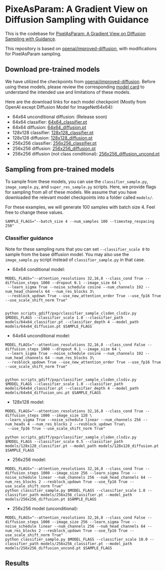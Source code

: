 # PixeAsParam: A Gradient View on Diffusion Sampling with Guidance

This is the codebase for [PixelAsParam: A Gradient View on Diffusion Sampling with Guidance](https://proceedings.mlr.press/v202/dinh23a/dinh23a.pdf).

This repository is based on [openai/improved-diffusion](https://github.com/openai/guided-diffusion), with modifications for PixelAsParam sampling.

## Download pre-trained models

We have utilized the checkpoints from [openai/improved-diffusion](https://github.com/openai/guided-diffusion). Before using these models, please review the corresponding [model card](model-card.md) to understand the intended use and limitations of these models.



Here are the download links for each model checkpoint (Mostly from OpenAI except Diffusion Model for ImageNet64x64):
 * 64x64 unconditional diffusion: (Release soon) 
 * 64x64 classifier: [64x64_classifier.pt](https://openaipublic.blob.core.windows.net/diffusion/jul-2021/64x64_classifier.pt)
 * 64x64 diffusion: [64x64_diffusion.pt](https://openaipublic.blob.core.windows.net/diffusion/jul-2021/64x64_diffusion.pt)
 * 128x128 classifier: [128x128_classifier.pt](https://openaipublic.blob.core.windows.net/diffusion/jul-2021/128x128_classifier.pt)
 * 128x128 diffusion: [128x128_diffusion.pt](https://openaipublic.blob.core.windows.net/diffusion/jul-2021/128x128_diffusion.pt)
 * 256x256 classifier: [256x256_classifier.pt](https://openaipublic.blob.core.windows.net/diffusion/jul-2021/256x256_classifier.pt)
 * 256x256 diffusion: [256x256_diffusion.pt](https://openaipublic.blob.core.windows.net/diffusion/jul-2021/256x256_diffusion.pt)
 * 256x256 diffusion (not class conditional): [256x256_diffusion_uncond.pt](https://openaipublic.blob.core.windows.net/diffusion/jul-2021/256x256_diffusion_uncond.pt)

## Sampling from pre-trained models

To sample from these models, you can use the `classifier_sample.py`, `image_sample.py`, and `super_res_sample.py` scripts.
Here, we provide flags for sampling from all of these models.
We assume that you have downloaded the relevant model checkpoints into a folder called `models/`.

For these examples, we will generate 100 samples with batch size 4. Feel free to change these values.

```
SAMPLE_FLAGS="--batch_size 4 --num_samples 100 --timestep_respacing 250"
```

### Classifier guidance

Note for these sampling runs that you can set `--classifier_scale 0` to sample from the base diffusion model.
You may also use the `image_sample.py` script instead of `classifier_sample.py` in that case.

 * 64x64 conditional model:

```
MODEL_FLAGS="--attention_resolutions 32,16,8 --class_cond True --diffusion_steps 1000 --dropout 0.1 --image_size 64 \
 --learn_sigma True --noise_schedule cosine --num_channels 192 --num_head_channels 64 --num_res_blocks 3\
 --resblock_updown True --use_new_attention_order True --use_fp16 True --use_scale_shift_norm True"


python scripts_gdiff/pxp/classifier_sample_clsden_clsdiv.py $MODEL_FLAGS --classifier_scale 1.0 --classifier_path models/64x64_classifier.pt --classifier_depth 4 --model_path models/64x64_diffusion.pt $SAMPLE_FLAGS
```

 * 64x64 unconditional model:

```
MODEL_FLAGS="--attention_resolutions 32,16,8 --class_cond False --diffusion_steps 1000 --dropout 0.1 --image_size 64 \
 --learn_sigma True --noise_schedule cosine --num_channels 192 --num_head_channels 64 --num_res_blocks 3\
 --resblock_updown True --use_new_attention_order True --use_fp16 True --use_scale_shift_norm True"


python scripts_gdiff/pxp/classifier_sample_clsden_clsdiv.py $MODEL_FLAGS --classifier_scale 1.0 --classifier_path models/64x64_classifier.pt --classifier_depth 4 --model_path models/64x64_diffusion_unc.pt $SAMPLE_FLAGS
```

 * 128x128 model:

```
MODEL_FLAGS="--attention_resolutions 32,16,8 --class_cond True --diffusion_steps 1000 --image_size 128 \
--learn_sigma True --noise_schedule linear --num_channels 256 --num_heads 4 --num_res_blocks 2 --resblock_updown True\
 --use_fp16 True --use_scale_shift_norm True"
 
python scripts_gdiff/pxp/classifier_sample_clsden_clsdiv.py $MODEL_FLAGS --classifier_scale 0.5 --classifier_path models/128x128_classifier.pt --model_path models/128x128_diffusion.pt $SAMPLE_FLAGS
```

 * 256x256 model:

```
MODEL_FLAGS="--attention_resolutions 32,16,8 --class_cond True --diffusion_steps 1000 --image_size 256 --learn_sigma True --noise_schedule linear --num_channels 256 --num_head_channels 64 --num_res_blocks 2 --resblock_updown True --use_fp16 True --use_scale_shift_norm True"
python classifier_sample.py $MODEL_FLAGS --classifier_scale 1.0 --classifier_path models/256x256_classifier.pt --model_path models/256x256_diffusion.pt $SAMPLE_FLAGS
```

 * 256x256 model (unconditional):

```
MODEL_FLAGS="--attention_resolutions 32,16,8 --class_cond False --diffusion_steps 1000 --image_size 256 --learn_sigma True --noise_schedule linear --num_channels 256 --num_head_channels 64 --num_res_blocks 2 --resblock_updown True --use_fp16 True --use_scale_shift_norm True"
python classifier_sample.py $MODEL_FLAGS --classifier_scale 10.0 --classifier_path models/256x256_classifier.pt --model_path models/256x256_diffusion_uncond.pt $SAMPLE_FLAGS
```





## Results

[//]: # (This table summarizes our ImageNet results for pure guided diffusion models:)

[//]: # ()
[//]: # (| Dataset          | FID  | Precision | Recall |)

[//]: # (|------------------|------|-----------|--------|)

[//]: # (| ImageNet 64x64   | 2.07 | 0.74      | 0.63   |)

[//]: # (| ImageNet 128x128 | 2.97 | 0.78      | 0.59   |)

[//]: # (| ImageNet 256x256 | 4.59 | 0.82      | 0.52   |)

[//]: # (| ImageNet 512x512 | 7.72 | 0.87      | 0.42   |)

